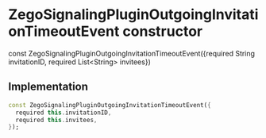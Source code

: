 


# ZegoSignalingPluginOutgoingInvitationTimeoutEvent constructor






const
ZegoSignalingPluginOutgoingInvitationTimeoutEvent({required String invitationID, required List&lt;String> invitees})





## Implementation

```dart
const ZegoSignalingPluginOutgoingInvitationTimeoutEvent({
  required this.invitationID,
  required this.invitees,
});
```







